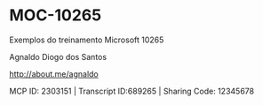 MOC-10265
=========

Exemplos do treinamento Microsoft 10265

Agnaldo Diogo dos Santos

http://about.me/agnaldo

MCP ID: 2303151 | Transcript ID:689265 | Sharing Code: 12345678